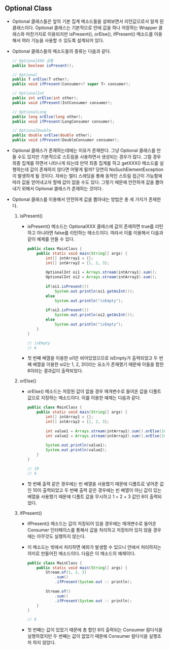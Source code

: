 ## Optional Class

- Optional 클래스들은 앞의 기본 집계 메소드들을 살펴보면서 리턴값으로서 알게 된 클래스이다.
  Optional 클래스는 기본적으로 안에 값을 하나 저장하는 Wrapper 클래스와 마찬가지로 이용되지만
  isPresent(), orElse(), ifPresent() 메소드를 이용해서 여러 기능을 사용할 수 있도록 설계되어 있다.

- Optional 클래스들의 메소드들의 종류는 다음과 같다.

  ```java
  // OptionalXXX 공통
  public boolean isPresent();
  
  // Optional
  public T orElse(T other);
  public void ifPresent(Consumer<? super T> consumer);
  
  // OptionalInt
  public int orElse(int other);
  public void ifPresent(IntConsumer consumer);
  
  // OptionalLong
  public long orElse(long other);
  public void ifPresent(LongConsumer consumer);
  
  // OptionalDouble
  public double orElse(double other);
  public void ifPresent(DoubleConsumer consumer);
  ```

- Optional 클래스가 존재하는데에는 이유가 존재한다.
  그냥 Optional 클래스를 만들 수도 있지만 기본적으로 스트림을 사용하면서
  생성되는 경우가 많다.
  그럴 경우 최종 집계를 하면서 나타나게 되는데
  만약 최종 집계를 하고 getXXX() 메소드를 실행하는데
  값이 존재하지 않다면 어떻게 될까?
  당연히 NoSuchElementException이 발생하게 될 것이다.
  자바는 멀티 스레딩을 통해 동적인 스트림 접근이 가능함에 따라
  값을 얻어내고자 할때 값이 없을 수도 있다.
  그렇기 때문에 안전하게 값을 뽑아내기 위해서 Optional 클래스가 존재하는 것이다.

- Optional 클래스를 이용해서 안전하게 값을 뽑아내는 방법은 총 세 가지가 존재한다.

  1. isPresent()

     - isPresent() 메소드는 OptionalXXX 클래스에 값이 존재하면 true를 리턴하고
       아니라면 false를 리턴하는 메소드이다.
       따라서 이를 이용해서 다음과 같이 예제를 만들 수 있다.

       ```java
       public class MainClass {
           public static void main(String[] args) {
               int[] intArray1 = {};
               int[] intArray2 = {1, 2, 3};
               
               OptionalInt oi1 = Arrays.stream(intArray1).sum();
               OptionalInt oi2 = Arrays.stream(intArray2).sum();
               
               if(oi1.isPresent())
                   System.out.println(oi1.getAsInt());
               else
                   System.out.println("isEmpty");
               
               if(oi2.isPresent())
                   System.out.println(oi2.getAsInt());
               else
                   System.out.println("isEmpty");
           }
       }
       
       // isEmpty
       // 6
       ```

     - 첫 번째 배열을 이용한 oi1은 비어있었으므로 isEmpty가 출력되었고
       두 번째 배열을 이용한 oi2는 1, 2, 3이라는 요소가 존재했기 때문에
       이들을 합한 6이라는 결과값이 출력되었다.

  2. orElse()

     - orElse() 메소드는 저장된 값이 없을 경우 매개변수로 들어온 값을
       디폴트 값으로 지정하는 메소드이다.
       이를 이용한 예제는 다음과 같다.

       ```java
       public class MainClass {
           public static void main(String[] args) {
               int[] intArray1 = {};
               int[] intArray2 = {1, 2, 3};
               
               int value1 = Arrays.stream(intArray1).sum().orElse(10);
               int value2 = Arrays.stream(intArray2).sum().orElse(10);
               
               System.out.println(value1);
               System.out.println(value2);
           }
       }
       
       // 10
       // 6
       ```

     - 첫 번째 출력 같은 경우에는 빈 배열을 사용했기 때문에 디폴트로 넣어준 값인 10이 출력되었고
       두 번째 출력 같은 경우에는 빈 배열이 아닌 값이 있는 배열을 사용했기 때문에
       디폴트 값을 무시하고 1 + 2 + 3  값인 6이 출력되었다.

  3. ifPresent()

     - ifPresent() 메소드는 값이 저장되어 있을 경우에는 매개변수로 들어온 Consumer 인터페이스를
       통해서 값을 처리하고 저장되어 있지 않을 경우에는 아무것도 실행하지 않는다.

     - 이 메소드는 밖에서 처리하면 예외가 발생할 수 있으니 안에서 처리하자는 의미로 만들어진
       메소드이다.
       다음은 이 메소드의 예제이다.

       ```java
       public class MainClass {
           public static void main(String[] args) {
               Stream.of(1, 2, 3)
                   .sum()
                   .ifPresent(System.out :: println);
               
               Stream.of()
                   .sum()
                   .ifPresent(System.out :: println);
           }
       }
       
       // 6
       ```

     - 첫 번째는 값이 있었기 때문에 총 합인 6이 출력되는 Consumer 람다식을 실행하였지만
       두 번째는 값이 없었기 때문에 Consumer 람다식을 실행조차 하지 않았다.